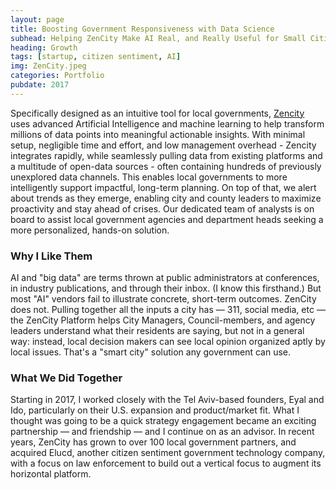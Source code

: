 ```yaml
---
layout: page
title: Boosting Government Responsiveness with Data Science
subhead: Helping ZenCity Make AI Real, and Really Useful for Small Cities
heading: Growth
tags: [startup, citizen sentiment, AI]
img: ZenCity.jpeg
categories: Portfolio
pubdate: 2017
---
```

Specifically designed as an intuitive tool for local governments, <a href="https://zencity.io" target="_blank">Zencity</a> uses advanced Artificial Intelligence and machine learning to help transform millions of data points into meaningful actionable insights. With minimal setup, negligible time and effort, and low management overhead - Zencity integrates rapidly, while seamlessly pulling data from existing platforms and a multitude of open-data sources - often containing hundreds of previously unexplored data channels. This enables local governments to more intelligently support impactful, long-term planning. On top of that, we alert about trends as they emerge, enabling city and county leaders to maximize proactivity and stay ahead of crises. Our dedicated team of analysts is on board to assist local government agencies and department heads seeking a more personalized, hands-on solution.

### Why I Like Them

AI and "big data" are terms thrown at public administrators at conferences, in industry publications, and through their inbox. (I know this firsthand.) But most "AI" vendors fail to illustrate concrete, short-term outcomes. ZenCity does not. Pulling together all the inputs a city has — 311, social media, etc — the ZenCity Platform helps City Managers, Council-members, and agency leaders understand what their residents are saying, but not in a general way: instead, local decision makers can see local opinion organized aptly by local issues. That's a "smart city" solution any government can use. 

### What We Did Together

Starting in 2017, I worked closely with the Tel Aviv-based founders, Eyal and Ido, particularly on their U.S. expansion and product/market fit. What I thought was going to be a quick strategy engagement became an exciting partnership — and friendship — and I continue on as an advisor. In recent years, ZenCity has grown to over 100 local government partners, and acquired Elucd, another citizen sentiment government technology company, with a focus on law enforcement to build out a vertical focus to augment its horizontal platform.
